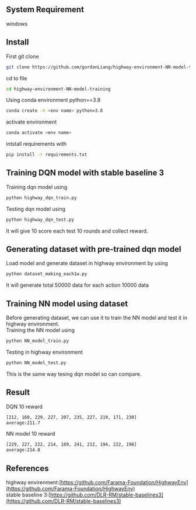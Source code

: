 ## <div>System Requirement</div>
windows

## <div>Install</div>
First git clone 
```bash
git clone https://github.com/gordanLiang/highway-environment-NN-model-training.git
```
cd to file
```bash
cd highway-environment-NN-model-training
```
Using conda environment python==3.8  
```bash
conda create -n <env name> python=3.8
```
activate environment
```bash
conda activate <env name>
```
intstall requirements with 
```bash
pip install -r requirements.txt
```

## <div>Training DQN model with stable baseline 3</div>
Training dqn model using 
```bash
python highway_dqn_train.py
``` 
Testing dqn model using 
```bash
python highway_dqn_test.py
```
It will give 10 score each test 10 rounds and collect reward.

## <div>Generating dataset with pre-trained dqn model</div>
Load model and generate dataset in highway environment by using
```bash
python dataset_making_each1w.py
```
It will generate total 50000 data for each action 10000 data

## <div>Training NN model using dataset</div>
Before generating dataset, we can use it to train the NN model and test it in highway environment.  
Training the NN model using
```bash
python NN_model_train.py
```
Testing in highway environment
```bash
python NN_model_test.py
```
This is the same way tesing dqn model so can compare.
## <div>Result</div>
DQN 10 reward
```bash
[212, 160, 229, 227, 207, 235, 227, 219, 171, 230]
average:211.7
```
NN model 10 reward
```bash
[229, 227, 222, 214, 189, 241, 212, 194, 222, 198]
average:214.8
```
## <div>References</div>
highway envirenment:[https://github.com/Farama-Foundation/HighwayEnv](https://github.com/Farama-Foundation/HighwayEnv)  
stable baseline 3:[https://github.com/DLR-RM/stable-baselines3](https://github.com/DLR-RM/stable-baselines3)



